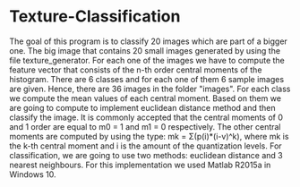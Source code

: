 # Texture-Classification
The goal of this program is to classify 20 images which are part of a bigger one. The big image that contains 20 small images generated by using the file texture_generator. For each one of the images we have to compute the feature vector that consists of the n-th order central moments of the histogram. There are 6 classes and for each one of them 6 sample images are given. Hence, there are 36 images in the folder "images". For each class we compute the mean values of each central moment. Based on them we are going to compute to implement euclidean distance method and then classify the image. It is commonly accepted that the central moments of 0 and 1 order are equal to  m0 = 1 and m1 = 0 respectively. The other central moments are computed by using the type: mk = Σ(p(i)*(i-v)^k), where mk is the k-th central moment and i is the amount of the quantization levels. For classification, we are going to use two methods: euclidean distance and 3 nearest neighbours. For this implementation we used Matlab R2015a in Windows 10.
